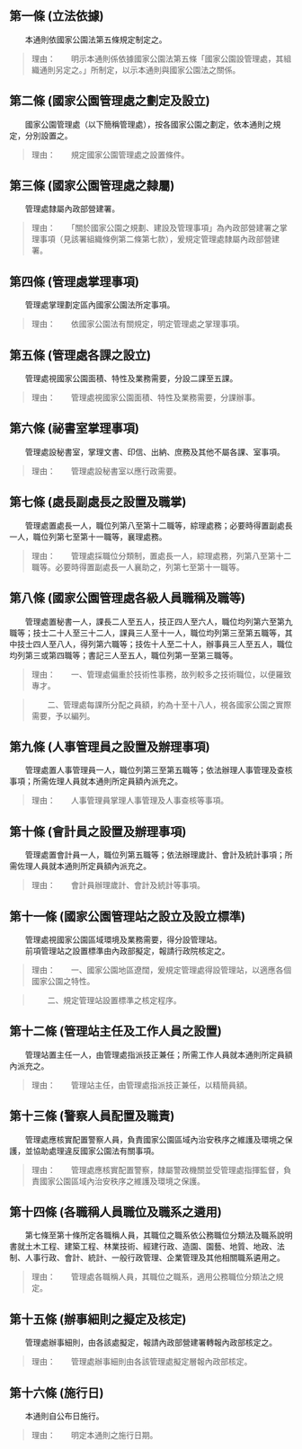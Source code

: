 第一條 (立法依據)
-----------------
　　本通則依國家公園法第五條規定制定之。  
> 理由：　　明示本通則係依據國家公園法第五條「國家公園設管理處，其組織通則另定之。」所制定，以示本通則與國家公園法之關係。



第二條 (國家公園管理處之劃定及設立)
-----------------------------------
　　國家公園管理處（以下簡稱管理處），按各國家公園之劃定，依本通則之規定，分別設置之。  
> 理由：　　規定國家公園管理處之設置條件。



第三條 (國家公園管理處之隸屬)
-----------------------------
　　管理處隸屬內政部營建署。  
> 理由：　　「關於國家公園之規劃、建設及管理事項」為內政部營建署之掌理事項（見該署組織條例第二條第七款），爰規定管理處隸屬內政部營建署。



第四條 (管理處掌理事項)
-----------------------
　　管理處掌理劃定區內國家公園法所定事項。  
> 理由：　　依國家公園法有關規定，明定管理處之掌理事項。



第五條 (管理處各課之設立)
-------------------------
　　管理處視國家公園面積、特性及業務需要，分設二課至五課。  
> 理由：　　管理處視國家公園面積、特性及業務需要，分課辦事。



第六條 (祕書室掌理事項)
-----------------------
　　管理處設秘書室，掌理文書、印信、出納、庶務及其他不屬各課、室事項。  
> 理由：　　管理處設秘書室以應行政需要。



第七條 (處長副處長之設置及職掌)
-------------------------------
　　管理處置處長一人，職位列第八至第十二職等，綜理處務；必要時得置副處長一人，職位列第七至第十一職等，襄理處務。  
> 理由：　　管理處採職位分類制，置處長一人，綜理處務，列第八至第十二職等。必要時得置副處長一人襄助之，列第七至第十一職等。



第八條 (國家公園管理處各級人員職稱及職等)
-----------------------------------------
　　管理處置秘書一人，課長二人至五人，技正四人至六人，職位均列第六至第九職等；技士二十人至三十二人，課員三人至十一人，職位均列第三至第五職等，其中技士四人至八人，得列第六職等；技佐十人至二十人，辦事員三人至五人，職位均列第三或第四職等；書記三人至五人，職位列第一至第三職等。  
> 理由：　　一、管理處偏重於技術性事務，故列較多之技術職位，以便羅致專才。

> 　　二、管理處每課所分配之員額，約為十至十八人，視各國家公園之實際需要，予以編列。



第九條 (人事管理員之設置及辦理事項)
-----------------------------------
　　管理處置人事管理員一人，職位列第三至第五職等；依法辦理人事管理及查核事項；所需佐理人員就本通則所定員額內派充之。  
> 理由：　　人事管理員掌理人事管理及人事查核等事項。



第十條 (會計員之設置及辦理事項)
-------------------------------
　　管理處置會計員一人，職位列第五職等；依法辦理歲計、會計及統計事項；所需佐理人員就本通則所定員額內派充之。  
> 理由：　　會計員辦理歲計、會計及統計等事項。



第十一條 (國家公園管理站之設立及設立標準)
-----------------------------------------
　　管理處視國家公園區域環境及業務需要，得分設管理站。  
　　前項管理站之設置標準由內政部擬定，報請行政院核定之。  
> 理由：　　一、國家公園地區遼闊，爰規定管理處得設管理站，以適應各個國家公園之特性。

> 　　二、規定管理站設置標準之核定程序。



第十二條 (管理站主任及工作人員之設置)
-------------------------------------
　　管理站置主任一人，由管理處指派技正兼任；所需工作人員就本通則所定員額內派充之。  
> 理由：　　管理站主任，由管理處指派技正兼任，以精簡員額。



第十三條 (警察人員配置及職責)
-----------------------------
　　管理處應核實配置警察人員，負責國家公園區域內治安秩序之維護及環境之保護，並協助處理違反國家公園法有關事項。  
> 理由：　　管理處應核實配置警察，隸屬警政機關並受管理處指揮監督，負責國家公園區域內治安秩序之維護及環境之保護。



第十四條 (各職稱人員職位及職系之遴用)
-------------------------------------
　　第七條至第十條所定各職稱人員，其職位之職系依公務職位分類法及職系說明書就土木工程、建築工程、林業技術、經建行政、造園、園藝、地質、地政、法制、人事行政、會計、統計、一般行政管理、企業管理及其他相關職系遴用之。  
> 理由：　　管理處各職稱人員，其職位之職系，適用公務職位分類法之規定。



第十五條 (辦事細則之擬定及核定)
-------------------------------
　　管理處辦事細則，由各該處擬定，報請內政部營建署轉報內政部核定之。  
> 理由：　　管理處辦事細則由各該管理處擬定層報內政部核定。



第十六條 (施行日)
-----------------
　　本通則自公布日施行。  
> 理由：　　明定本通則之施行日期。